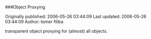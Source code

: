 ###Object Proxying

Originally published: 2006-05-26 03:44:09
Last updated: 2006-05-26 03:44:09
Author: tomer filiba

transparent object proxying for (almost) all objects.